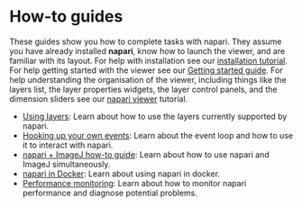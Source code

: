 # How-to guides

These guides show you how to complete tasks with napari. They assume you have
already installed **napari**, know how to launch the viewer, and are familiar
with its layout. For help with installation see our
[installation tutorial](../tutorials/fundamentals/installation). For help
getting started with the viewer see our
[Getting started guide](../tutorials/fundamentals/getting_started). For
help understanding the organisation of the viewer, including things like the
layers list, the layer properties widgets, the layer control panels, and the
dimension sliders see our [napari viewer](../tutorials/fundamentals/viewer)
tutorial.

- [Using layers](layers/index): Learn about how to use the layers currently
supported by napari.
- [Hooking up your own events](./connecting_events): Learn about the event loop
and how to use it to interact with napari.
- [napari + ImageJ how-to guide](./napari_imageJ): Learn about how to use napari
and ImageJ simultaneously.
- [napari in Docker](./docker): Learn about using napari in docker.
- [Performance monitoring](./perfmon): Learn about how to monitor napari
performance and diagnose potential problems.